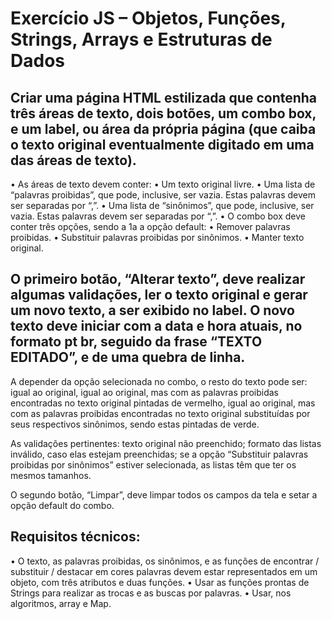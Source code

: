 # Exercício JS – Objetos, Funções, Strings, Arrays e Estruturas de Dados

## Criar uma página HTML estilizada que contenha três áreas de texto, dois botões, um combo box, e um label, ou área da própria página (que caiba o texto original eventualmente digitado em uma das áreas de texto).

• As áreas de texto devem conter:
• Um texto original livre.
• Uma lista de “palavras proibidas”, que pode, inclusive, ser vazia. Estas palavras devem ser separadas por “,”.
• Uma lista de “sinônimos”, que pode, inclusive, ser vazia. Estas palavras devem ser separadas por “,”.
• O combo box deve conter três opções, sendo a 1a a opção default:
• Remover palavras proibidas.
• Substituir palavras proibidas por sinônimos.
• Manter texto original.

## O primeiro botão, “Alterar texto”, deve realizar algumas validações, ler o texto original e gerar um novo texto, a ser exibido no label. O novo texto deve iniciar com a data e hora atuais, no formato pt br, seguido da frase “TEXTO EDITADO”, e de uma quebra de linha. 

A depender da opção selecionada no combo, o resto do texto pode ser: igual ao original, igual ao original, mas com as palavras proibidas encontradas no texto original pintadas de vermelho, igual ao original, mas com as palavras proibidas encontradas no texto original substituídas por seus respectivos sinônimos, sendo estas pintadas de verde.

As validações pertinentes: texto original não preenchido; formato das listas inválido, caso elas estejam preenchidas; se a opção “Substituir palavras proibidas por sinônimos” estiver selecionada, as listas têm que ter os mesmos tamanhos.

O segundo botão, “Limpar”, deve limpar todos os campos da tela e setar a opção default do combo.

## Requisitos técnicos:

• O texto, as palavras proibidas, os sinônimos, e as funções de encontrar / substituir / destacar em cores palavras devem estar representados em um objeto, com três atributos e duas funções.
• Usar as funções prontas de Strings para realizar as trocas e as buscas por palavras.
• Usar, nos algoritmos, array e Map.